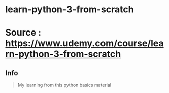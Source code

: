 # learn-python-3-from-scratch

# Source : https://www.udemy.com/course/learn-python-3-from-scratch

## Info

> My learning from this python basics material